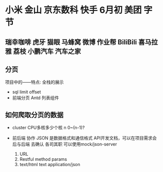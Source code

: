 # 小米 金山 京东数科 快手 6月初 美团 字节
## 瑞幸咖啡 虎牙 猫眼 马蜂窝 微博 作业帮 BiliBili 喜马拉雅 荔枝 小鹏汽车 汽车之家


## 分页 
项目中的——特点: 全栈的展示
- sql limit offset
- 前端分页 Antd 列表组件

## 如何爬取分页的数据
- cluster CPU多核多少个核 
    n  0~(n-1)?

- 前后端 协作 JSON 是数据格式和通信格式
    API开发文档，可以在项目需求会后与后端 去确认
    各司其职 可以使用mock/json-server
    1. URL
    2. Restful method params
    3. text/html text application/json



